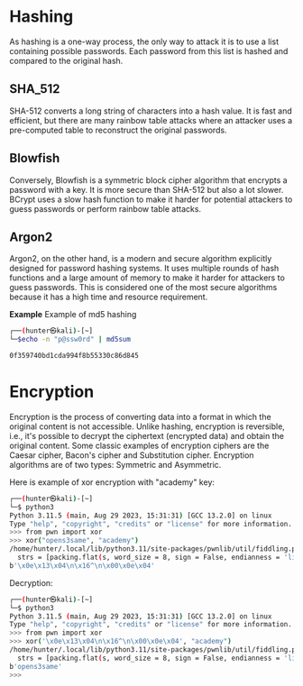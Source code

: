 # Hashing

As hashing is a one-way process, the only way to attack it is to use a list containing possible passwords.
Each password from this list is hashed and compared to the original hash.
## SHA_512
SHA-512 converts a long string of characters into a hash value.
It is fast and efficient, but there are many rainbow table attacks where an attacker uses
a pre-computed table to reconstruct the original passwords.
## Blowfish
Conversely, Blowfish is a symmetric block cipher algorithm that encrypts a password with a key. It is more secure than SHA-512 but also a lot slower. 
BCrypt uses a slow hash function to make it harder for potential attackers to guess passwords or perform rainbow table attacks.
## Argon2
Argon2, on the other hand, is a modern and secure algorithm explicitly designed for password hashing systems. 
It uses multiple rounds of hash functions and a large amount of memory to make it harder for attackers to guess passwords.
This is considered one of the most secure algorithms because it has a high time and resource requirement.

**Example**
Example of md5 hashing
```bash
┌──(hunter㉿kali)-[~]
└─$echo -n "p@ssw0rd" | md5sum

0f359740bd1cda994f8b55330c86d845
```

# Encryption
Encryption is the process of converting data into a format in which the original content is not accessible. Unlike hashing, encryption is reversible,
i.e., it's possible to decrypt the ciphertext (encrypted data) and obtain the original content. 
Some classic examples of encryption ciphers are the Caesar cipher, Bacon's cipher and Substitution cipher. 
Encryption algorithms are of two types: Symmetric and Asymmetric.

Here is example of xor encryption with "academy" key:
```bash
┌──(hunter㉿kali)-[~]
└─$ python3
Python 3.11.5 (main, Aug 29 2023, 15:31:31) [GCC 13.2.0] on linux
Type "help", "copyright", "credits" or "license" for more information.
>>> from pwn import xor
>>> xor("opens3same", "academy")
/home/hunter/.local/lib/python3.11/site-packages/pwnlib/util/fiddling.py:327: BytesWarning: Text is not bytes; assuming ASCII, no guarantees. See https://docs.pwntools.com/#bytes
  strs = [packing.flat(s, word_size = 8, sign = False, endianness = 'little') for s in args]
b'\x0e\x13\x04\n\x16^\n\x00\x0e\x04'
```
Decryption:
```bash
┌──(hunter㉿kali)-[~]
└─$ python3
Python 3.11.5 (main, Aug 29 2023, 15:31:31) [GCC 13.2.0] on linux
Type "help", "copyright", "credits" or "license" for more information.
>>> from pwn import xor
>>> xor('\x0e\x13\x04\n\x16^\n\x00\x0e\x04', "academy")
/home/hunter/.local/lib/python3.11/site-packages/pwnlib/util/fiddling.py:327: BytesWarning: Text is not bytes; assuming ASCII, no guarantees. See https://docs.pwntools.com/#bytes
  strs = [packing.flat(s, word_size = 8, sign = False, endianness = 'little') for s in args]
b'opens3same'
>>> 
```

